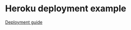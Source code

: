 # Heroku deployment example

[Deployment guide](https://www.prisma.io/docs/guides/deployment/deploying-to-heroku)